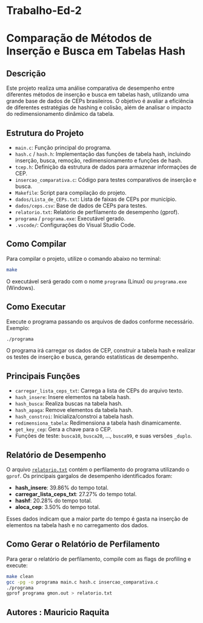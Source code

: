 # Trabalho-Ed-2

# Comparação de Métodos de Inserção e Busca em Tabelas Hash

## Descrição

Este projeto realiza uma análise comparativa de desempenho entre diferentes métodos de inserção e busca em tabelas hash, utilizando uma grande base de dados de CEPs brasileiros. O objetivo é avaliar a eficiência de diferentes estratégias de hashing e colisão, além de analisar o impacto do redimensionamento dinâmico da tabela.

## Estrutura do Projeto

- `main.c`: Função principal do programa.
- `hash.c` / `hash.h`: Implementação das funções de tabela hash, incluindo inserção, busca, remoção, redimensionamento e funções de hash.
- `tcep.h`: Definição da estrutura de dados para armazenar informações de CEP.
- `insercao_comparativa.c`: Código para testes comparativos de inserção e busca.
- `Makefile`: Script para compilação do projeto.
- `dados/Lista_de_CEPs.txt`: Lista de faixas de CEPs por município.
- `dados/ceps.csv`: Base de dados de CEPs para testes.
- `relatorio.txt`: Relatório de perfilamento de desempenho (gprof).
- `programa` / `programa.exe`: Executável gerado.
- `.vscode/`: Configurações do Visual Studio Code.

## Como Compilar

Para compilar o projeto, utilize o comando abaixo no terminal:

```sh
make
```

O executável será gerado com o nome `programa` (Linux) ou `programa.exe` (Windows).

## Como Executar

Execute o programa passando os arquivos de dados conforme necessário. Exemplo:

```sh
./programa
```

O programa irá carregar os dados de CEP, construir a tabela hash e realizar os testes de inserção e busca, gerando estatísticas de desempenho.

## Principais Funções

- `carregar_lista_ceps_txt`: Carrega a lista de CEPs do arquivo texto.
- `hash_insere`: Insere elementos na tabela hash.
- `hash_busca`: Realiza buscas na tabela hash.
- `hash_apaga`: Remove elementos da tabela hash.
- `hash_constroi`: Inicializa/constroi a tabela hash.
- `redimensiona_tabela`: Redimensiona a tabela hash dinamicamente.
- `get_key_cep`: Gera a chave para o CEP.
- Funções de teste: `busca10`, `busca20`, ..., `busca99`, e suas versões `_duplo`.

## Relatório de Desempenho

O arquivo [`relatorio.txt`](relatorio.txt) contém o perfilamento do programa utilizando o `gprof`. Os principais gargalos de desempenho identificados foram:

- **hash_insere**: 39.86% do tempo total.
- **carregar_lista_ceps_txt**: 27.27% do tempo total.
- **hashf**: 20.28% do tempo total.
- **aloca_cep**: 3.50% do tempo total.

Esses dados indicam que a maior parte do tempo é gasta na inserção de elementos na tabela hash e no carregamento dos dados.

## Como Gerar o Relatório de Perfilamento

Para gerar o relatório de perfilamento, compile com as flags de profiling e execute:

```sh
make clean
gcc -pg -o programa main.c hash.c insercao_comparativa.c
./programa
gprof programa gmon.out > relatorio.txt
```

## Autores : Mauricio Raquita
